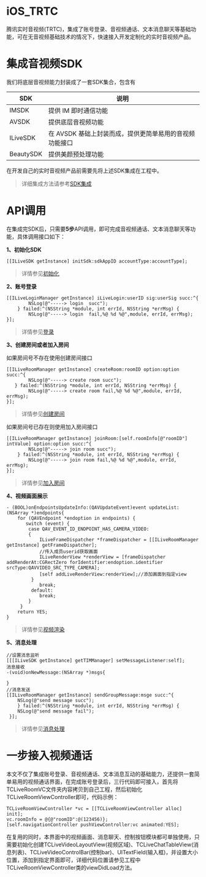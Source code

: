 # iOS_TRTC
腾讯实时音视频(TRTC)，集成了账号登录、音视频通话、文本消息聊天等基础功能，可在无音视频基础技术的情况下，快速接入开发定制化的实时音视频产品。
# 集成音视频SDK
我们将底层音视频能力封装成了一套SDK集合，包含有

SDK  | 说明
------------- | -------------
IMSDK  | 提供 IM 即时通信功能
AVSDK  | 提供底层音视频功能
ILiveSDK  | 在 AVSDK 基础上封装而成，提供更简单易用的音视频功能接口
BeautySDK  | 提供美颜预处理功能

在开发自己的实时音视频产品前需要先将上述SDK集成在工程中。

> 详细集成方法请参考[SDK集成](https://cloud.tencent.com/document/product/647/16809)
# API调用
在集成完SDK后，只需要**5步**API调用，即可完成音视频通话、文本消息聊天等功能，具体调用接口如下：

**1、初始化SDK**
~~~OBJC
[[ILiveSDK getInstance] initSdk:sdkAppID accountType:accountType];
~~~
> 详情参见[初始化](https://cloud.tencent.com/document/product/647/16810)

**2、账号登录**
~~~OBJC
[[ILiveLoginManager getInstance] iLiveLogin:userID sig:userSig succ:^{
        NSLog(@"-----> login  succ");
    } failed:^(NSString *module, int errId, NSString *errMsg) {
        NSLog(@"-----> login  fail,%@ %d %@",module, errId, errMsg);        
}];
~~~
> 详情参见[登录](https://cloud.tencent.com/document/product/647/16810)

**3、创建房间或者加入房间**

如果房间号不存在使用创建房间接口
~~~OBJC
[[ILiveRoomManager getInstance] createRoom:roomID option:option succ:^{
        NSLog(@"-----> create room succ");
   } failed:^(NSString *module, int errId, NSString *errMsg) {
        NSLog(@"-----> create room fail,%@ %d %@",module, errId, errMsg);
}];
~~~
> 详情参见[创建房间](https://cloud.tencent.com/document/product/647/16811)

如果房间号已存在则使用加入房间接口
~~~OBJC
[[ILiveRoomManager getInstance] joinRoom:[self.roomInfo[@"roomID"] intValue] option:option succ:^{
        NSLog(@"-----> join room succ");
    } failed:^(NSString *module, int errId, NSString *errMsg) {
        NSLog(@"-----> join room fail,%@ %d %@",module, errId, errMsg);
}];
~~~
> 详情参见[加入房间](https://cloud.tencent.com/document/product/647/16814)

**4、视频画面展示**
~~~OBJC
- (BOOL)onEndpointsUpdateInfo:(QAVUpdateEvent)event updateList:(NSArray *)endpoints{
	for (QAVEndpoint *endoption in endpoints) {
	   switch (event) {
		case QAV_EVENT_ID_ENDPOINT_HAS_CAMERA_VIDEO:
		{
		    ILiveFrameDispatcher *frameDispatcher = [[ILiveRoomManager getInstance] getFrameDispatcher];
		    //传入成员userid获取画面
		    ILiveRenderView *renderView = [frameDispatcher addRenderAt:CGRectZero forIdentifier:endoption.identifier srcType:QAVVIDEO_SRC_TYPE_CAMERA];
		    [self addLiveRenderView:renderView];//添加画面到指定view
		 }
		    break;	                
		 default:
		    break;
	    }
	 }
	return YES;
}
~~~
> 详情参见[视频渲染](https://cloud.tencent.com/document/product/647/16814)

**5、消息处理**
~~~OBJC
//设置消息监听
[[[ILiveSDK getInstance] getTIMManager] setMessageListener:self];
消息接收
-(void)onNewMessage:(NSArray *)msgs{  

}
//消息发送
[[ILiveRoomManager getInstance] sendGroupMessage:msge succ:^{
	NSLog(@"send message succ");
    } failed:^(NSString *module, int errId, NSString *errMsg) {
	NSLog(@"send message fail");
 }];
~~~
> 详情参见[消息处理](https://cloud.tencent.com/document/product/647/16815)
# 一步接入视频通话
本文不仅了集成账号登录、音视频通话、文本消息互动的基础能力，还提供一套简单易用的视频通话界面，在完成账号登录后，三行代码即可接入，首先将TCLiveRoomVC文件夹内容拷贝到自己工程，然后初始化TCLiveRoomViewController即可，代码示例：
~~~OBJC
TCLiveRoomViewController *vc = [[TCLiveRoomViewController alloc] init];
vc.roomInfo = @{@"roomID":@(123456)};
[self.navigationController pushViewController:vc animated:YES];
~~~
在复用的同时，本界面中的视频画面、消息聊天、控制按钮模块都可单独使用，只需要初始化创建TCLiveVideoLayoutView(视频区域)、TCLiveChatTableView(消息列表)、TCLiveVideoControlBar(控制bar)、UITextField(输入框)，并设置大小位置，添加到指定界面即可，详细代码位置请参见工程中TCLiveRoomViewController类的viewDidLoad方法。
